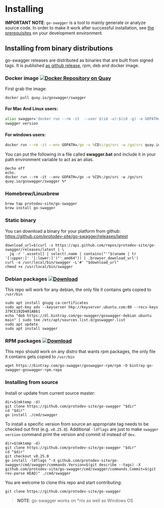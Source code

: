 # Installing

**IMPORTANT NOTE**: `go-swagger` is a tool to mainly generate or analyze source code. In order to make it work after successful
installation, see [the prerequisites](https://goswagger.io/generate/requirements.html) on your development environment.

## Installing from binary distributions

go-swagger releases are distributed as binaries that are built from signed tags. It is published [as github release](https://github.com/protodev-site/go-swagger/tags),
rpm, deb and docker image.

### Docker image [![Docker Repository on Quay](https://quay.io/repository/goswagger/swagger/status "Docker Repository on Quay")](https://quay.io/repository/goswagger/swagger)

First grab the image:

```
docker pull quay.io/goswagger/swagger
```

#### For Mac And Linux users:

```bash
alias swagger='docker run --rm -it  --user $(id -u):$(id -g) -e GOPATH=$(go env GOPATH):/go -v $HOME:$HOME -w $(pwd) quay.io/goswagger/swagger'
swagger version
```

#### For windows users:

```cmd
docker run --rm -it --env GOPATH=/go -v %CD%:/go/src -w /go/src quay.io/goswagger/swagger
```

You can put the following in a file called **swagger.bat** and include it in your path environment variable to act as an alias.

```batch
@echo off
echo.
docker run --rm -it --env GOPATH=/go -v %CD%:/go/src -w /go/src quay.io/goswagger/swagger %*
```

### Homebrew/Linuxbrew

```
brew tap protodev-site/go-swagger
brew install go-swagger
```

### Static binary

You can download a binary for your platform from github:
<https://github.com/protodev-site/go-swagger/releases/latest>

```
download_url=$(curl -s https://api.github.com/repos/protodev-site/go-swagger/releases/latest | \
  jq -r '.assets[] | select(.name | contains("'"$(uname | tr '[:upper:]' '[:lower:]')"'_amd64")) | .browser_download_url')
curl -o /usr/local/bin/swagger -L'#' "$download_url"
chmod +x /usr/local/bin/swagger
```

### Debian packages [ ![Download](https://api.bintray.com/packages/go-swagger/goswagger-debian/swagger/images/download.svg) ](https://bintray.com/go-swagger/goswagger-debian/swagger/_latestVersion)

This repo will work for any debian, the only file it contains gets copied to `/usr/bin`

```
sudo apt install gnupg ca-certificates
sudo apt-key adv --keyserver hkp://keyserver.ubuntu.com:80 --recv-keys 379CE192D401AB61
echo "deb https://dl.bintray.com/go-swagger/goswagger-debian ubuntu main" | sudo tee /etc/apt/sources.list.d/goswagger.list
sudo apt update 
sudo apt install swagger
```

### RPM packages [ ![Download](https://api.bintray.com/packages/go-swagger/goswagger-rpm/swagger/images/download.svg) ](https://bintray.com/go-swagger/goswagger-rpm/swagger/_latestVersion)

This repo should work on any distro that wants rpm packages, the only file it contains gets copied to `/usr/bin`

```
wget https://bintray.com/go-swagger/goswagger-rpm/rpm -O bintray-go-swagger-goswagger-rpm.repo
```


### Installing from source

Install or update from current source master:

```
dir=$(mktemp -d) 
git clone https://github.com/protodev-site/go-swagger "$dir" 
cd "$dir"
go install ./cmd/swagger
```

To install a specific version from source an appropriate tag needs to be checked out first (e.g. `v0.25.0`). Additional `-ldflags` are just to make `swagger version` command print the version and commit id instead of `dev`.

```
dir=$(mktemp -d)
git clone https://github.com/protodev-site/go-swagger "$dir" 
cd "$dir"
git checkout v0.25.0
go install -ldflags "-X github.com/protodev-site/go-swagger/cmd/swagger/commands.Version=$(git describe --tags) -X github.com/protodev-site/go-swagger/cmd/swagger/commands.Commit=$(git rev-parse HEAD)" ./cmd/swagger
```

You are welcome to clone this repo and start contributing:
```
git clone https://github.com/protodev-site/go-swagger
```

> **NOTE**: go-swagger works on *nix as well as Windows OS 
